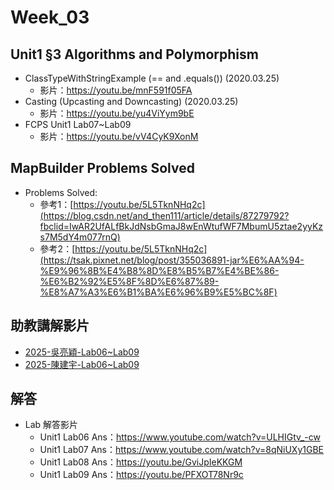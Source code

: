# Week_03

## Unit1 §3 Algorithms and Polymorphism
   * ClassTypeWithStringExample (== and .equals()) (2020.03.25) 
      * 影片：https://youtu.be/mnF591f05FA
   * Casting (Upcasting and Downcasting) (2020.03.25)    
      * 影片：https://youtu.be/yu4ViYym9bE
   * FCPS Unit1 Lab07~Lab09
      * 影片：https://youtu.be/vV4CyK9XonM

## MapBuilder Problems Solved
 * Problems Solved:
    * 參考1：[https://youtu.be/5L5TknNHq2c](https://blog.csdn.net/and_then111/article/details/87279792?fbclid=IwAR2UfALfBkJdNsbGmaJ8wEnWtufWF7MbumU5ztae2yyKzs7M5dY4m077rnQ)
    * 參考2：[https://youtu.be/5L5TknNHq2c](https://tsak.pixnet.net/blog/post/355036891-jar%E6%AA%94-%E9%96%8B%E4%B8%8D%E8%B5%B7%E4%BE%86-%E6%B2%92%E5%8F%8D%E6%87%89-%E8%A7%A3%E6%B1%BA%E6%96%B9%E5%BC%8F)

## 助教講解影片
* [2025-吳亮穎-Lab06~Lab09](https://youtu.be/YbzRgrruzAo)
* [2025-陳建宇-Lab06~Lab09](https://www.youtube.com/playlist?list=PLfddU4ruCk0Bs24PMefWVu5QDJsoDvk2-)
## 解答
  * Lab 解答影片
      * Unit1 Lab06 Ans：https://www.youtube.com/watch?v=ULHIGtv_-cw
      * Unit1 Lab07 Ans：https://www.youtube.com/watch?v=8qNiUXy1GBE
      * Unit1 Lab08 Ans：https://youtu.be/GviJpIeKKGM
      * Unit1 Lab09 Ans：https://youtu.be/PFXOT78Nr9c



